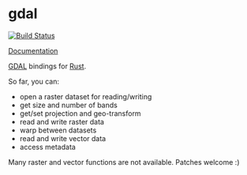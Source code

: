 # gdal

[![Build Status](https://travis-ci.org/georust/gdal.png?branch=master)](https://travis-ci.org/georust/gdal)

[Documentation](https://georust.github.io/gdal)

[GDAL](http://gdal.org/) bindings for [Rust](http://www.rust-lang.org/).

So far, you can:

* open a raster dataset for reading/writing
* get size and number of bands
* get/set projection and geo-transform
* read and write raster data
* warp between datasets
* read and write vector data
* access metadata

Many raster and vector functions are not available. Patches welcome :)
